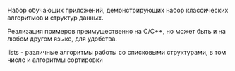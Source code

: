 

Набор обучающих приложений, демонстрирующих набор классических
алгоритмов и структур данных.

Реализация примеров преимущественно на C/C++, но может быть и на любом другом языке,
для удобства.

lists - различные алгоритмы работы со списковыми структурами, в том числе и 
алгоритмы сортировки
